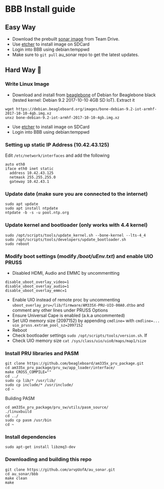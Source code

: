 # BBB Install guide

## Easy Way
* Download the prebuilt [sonar image](https://drive.google.com/a/ualberta.ca/file/d/1wReoiDjcon2ny3Dl7qBWqaYGj9TlAKMU/view?usp=sharing) from Team Drive. 
* Use [etcher](http://etcher.io/) to install image on SDCard
* Login into BBB using debian:temppwd
* Make sure to `git pull` au_sonar repo to get the latest updates. 

## Hard Way 👷
### Write Linux Image 
* Download and install from [beaglebone](https://beagleboard.org/latest-images) of Debian for Beaglebone black (tested kernel: Debian 9.2 2017-10-10 4GB SD IoT). Extract it
```
wget https://debian.beagleboard.org/images/bone-debian-9.2-iot-armhf-2017-10-10-4gb.img.xz
unxz bone-debian-9.2-iot-armhf-2017-10-10-4gb.img.xz
```
* Use [etcher](http://etcher.io/) to install image on SDCard
* Login into BBB using debian:temppwd

### Setting up static IP Address (10.42.43.125)
Edit `/etc/network/interfaces` and add the following 
```
auto eth0
iface eth0 inet static
  address 10.42.43.125
  netmask 255.255.255.0
  gateway 10.42.43.1
```

### Update date (make sure you are connected to the internet)
```
sudo apt update
sudo apt install ntpdate
ntpdate -b -s -u pool.ntp.org
```

### Update kernel and bootloader (only works with 4.4 kernel)
```
sudo /opt/scripts/tools/update_kernel.sh --bone-kernel --lts-4_4
sudo /opt/scripts/tools/developers/update_bootloader.sh
sudo reboot
```

### Modify boot settings (modify _/boot/uEnv.txt_) and enable UIO PRUSS
* Disabled HDMI, Audio and EMMC by uncommentting
```
disable_uboot_overlay_video=1
disable_uboot_overlay_audio=1
disable_uboot_overlay_emmc=1
```
* Enable UIO instead of remote proc by uncommenting `uboot_overlay_pru=/lib/firmware/AM335X-PRU-UIO-00A0.dtbo` and comment any other lines under PRUSS Options
* Ensure Universal Cape is enabled (a.k.a uncommented)	
* Set UIO memory size (2097152) by appending `cmdline=` with `cmdline=... uio_pruss.extram_pool_sz=2097152`
* Reboot
* Check bootloader settings `sudo /opt/scripts/tools/version.sh`. If 
* Check UIO memory size `cat /sys/class/uio/uio0/maps/map1/size`

### Install PRU libraries and PASM
```
git clone https://github.com/beagleboard/am335x_pru_package.git
cd am335x_pru_package/pru_sw/app_loader/interface/
make CROSS_COMPILE=""
cd ../
sudo cp lib/* /usr/lib/
sudo cp include/* /usr/include/
cd ~
```
Building PASM
```
cd am335x_pru_package/pru_sw/utils/pasm_source/
./linuxbuild
cd ../
sudo cp pasm /usr/bin
cd ~
```

### Install dependencies
```
sudo apt-get install libzmq3-dev
```

### Downloading and building this repo
```
git clone https://github.com/arvpUofA/au_sonar.git
cd au_sonar/bbb
make clean
make
```
